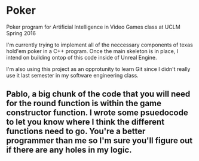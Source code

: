 # Poker
Poker program for Artificial Intelligence in Video Games class at UCLM Spring 2016

I'm currently trying to implement all of the neccessary components of texas hold'em poker in a C++ program.
Once the main skeleton is in place, I intend on building ontop of this code inside of Unreal Engine.

I'm also using this project as an opprotunity to learn Git since I didn't really use it last semester in my software engineering class.

<h2> Pablo, a big chunk of the code that you will need for the round function is within the game constructor function. I wrote some psuedocode to let you know where I think the different functions need to go. You're a better programmer than me so I'm sure you'll figure out if there are any holes in my logic.</h2>
